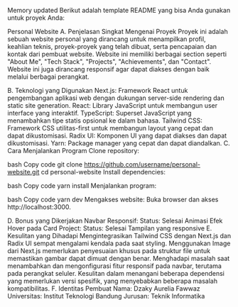 
Memory updated
Berikut adalah template README yang bisa Anda gunakan untuk proyek Anda:

Personal Website
A. Penjelasan Singkat Mengenai Proyek
Proyek ini adalah sebuah website personal yang dirancang untuk menampilkan profil, keahlian teknis, proyek-proyek yang telah dibuat, serta pencapaian dan kontak dari pembuat website. Website ini memiliki berbagai section seperti "About Me", "Tech Stack", "Projects", "Achievements", dan "Contact". Website ini juga dirancang responsif agar dapat diakses dengan baik melalui berbagai perangkat.

B. Teknologi yang Digunakan
Next.js: Framework React untuk pengembangan aplikasi web dengan dukungan server-side rendering dan static site generation.
React: Library JavaScript untuk membangun user interface yang interaktif.
TypeScript: Superset JavaScript yang menambahkan tipe statis opsional ke dalam bahasa.
Tailwind CSS: Framework CSS utilitas-first untuk membangun layout yang cepat dan dapat dikustomisasi.
Radix UI: Komponen UI yang dapat diakses dan dapat dikustomisasi.
Yarn: Package manager yang cepat dan dapat diandalkan.
C. Cara Menjalankan Program
Clone repository:

bash
Copy code
git clone https://github.com/username/personal-website.git
cd personal-website
Install dependencies:

bash
Copy code
yarn install
Menjalankan program:

bash
Copy code
yarn dev
Mengakses website:
Buka browser dan akses http://localhost:3000.

D. Bonus yang Dikerjakan
Navbar Responsif: Status: Selesai
Animasi Efek Hover pada Card Project: Status: Selesai
Tampilan yang responsive
E. Kesulitan yang Dihadapi
Mengintegrasikan Tailwind CSS dengan Next.js dan Radix UI sempat mengalami kendala pada saat styling.
Menggunakan Image dari Next.js memerlukan penyesuaian khusus pada struktur file untuk memastikan gambar dapat dimuat dengan benar.
Menghadapi masalah saat menambahkan dan mengonfigurasi fitur responsif pada navbar, terutama pada perangkat seluler.
Kesulitan dalam menangani beberapa dependensi yang memerlukan versi spesifik, yang menyebabkan beberapa masalah kompatibilitas.
F. Identitas Pembuat
Nama: Dzaky Aurelia Fawwaz
Universitas: Institut Teknologi Bandung
Jurusan: Teknik Informatika

